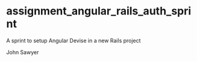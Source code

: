 # assignment_angular_rails_auth_sprint
A sprint to setup Angular Devise in a new Rails project

John Sawyer
